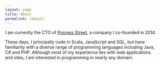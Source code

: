 ```yaml
---
layout: page
title: About
permalink: /about/
---
```


I am currently the CTO of [Process Street](https://www.process.st), a company I co-founded in 2014. 

These days, I principally code in Scala, JavaScript and SQL, but have familiarity with a diverse range of programming languages including Java, C# and PHP. Although most of my experience lies with web applications and sites, I am interested in programming in nearly any domain.
